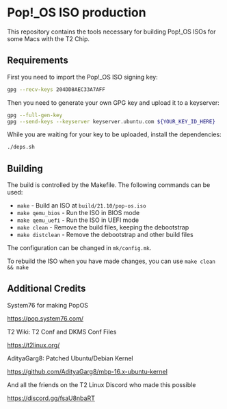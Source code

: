 # Pop!\_OS ISO production

This repository contains the tools necessary for building Pop!\_OS ISOs for some Macs with the T2 Chip.

## Requirements

First you need to import the Pop!\_OS ISO signing key:

```sh
gpg --recv-keys 204DD8AEC33A7AFF
```

Then you need to generate your own GPG key and upload it to a keyserver:

```sh
gpg --full-gen-key
gpg --send-keys --keyserver keyserver.ubuntu.com ${YOUR_KEY_ID_HERE}
```

While you are waiting for your key to be uploaded, install the dependencies:

```sh
./deps.sh
```

## Building

The build is controlled by the Makefile. The following commands can be used:
- `make` - Build an ISO at `build/21.10/pop-os.iso`
- `make qemu_bios` - Run the ISO in BIOS mode
- `make qemu_uefi` - Run the ISO in UEFI mode
- `make clean` - Remove the build files, keeping the debootstrap
- `make distclean` - Remove the debootstrap and other build files

The configuration can be changed in `mk/config.mk`.

To rebuild the ISO when you have made changes, you can use `make clean && make`


## Additional Credits
System76 for making PopOS 

https://pop.system76.com/

T2 Wiki: T2 Conf and DKMS Conf Files

https://t2linux.org/ 

AdityaGarg8: Patched Ubuntu/Debian Kernel

https://github.com/AdityaGarg8/mbp-16.x-ubuntu-kernel

And all the friends on the T2 Linux Discord who made this possible

https://discord.gg/fsaU8nbaRT
